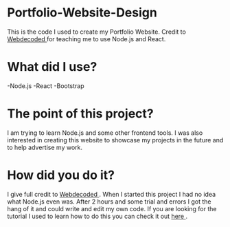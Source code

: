 # Portfolio-Website-Design
This is the code I used to create my Portfolio Website. Credit to <a href =https://www.youtube.com/channel/UCObrjoZZJSjznfCO5Vx9qUQ> Webdecoded </a> for teaching me to use Node.js and React.

# What did I use?
-Node.js
-React
-Bootstrap

# The point of this project?
  I am trying to learn Node.js and some other frontend tools. I was also interested in creating this website to showcase my     projects in the future and to help advertise my work.

# How did you do it?
  I give full credit to <a href =https://www.youtube.com/channel/UCObrjoZZJSjznfCO5Vx9qUQ> Webdecoded </a>. When I started this project I had no idea what Node.js even was. After 2 hours and some trial and errors I got the hang of it and could write and edit my own code. If you are looking for the tutorial I used to learn how to do this you can check it out <a href =https://youtu.be/hYv6BM2fWd8> here </a>.
